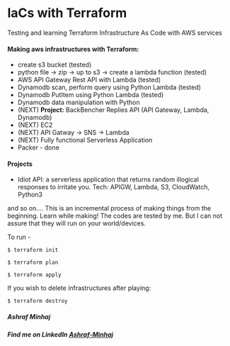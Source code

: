 # IaCs with Terraform
 Testing and learning Terraform Infrastructure As Code with AWS services


#### Making aws infrastructures with Terraform:
* create s3 bucket  (tested)
* python file -> zip -> up to s3 -> create a lambda function (tested)
* AWS API Gateway Rest API with Lambda (tested)
* Dynamodb scan, perform query using Python Lambda (tested)
* Dynamodb PutItem using Python Lambda (tested)
* Dynamodb data manipulation with Python
* (NEXT) __Project:__ BackBencher Replies API (API Gateway, Lambda, Dynamodb)
* (NEXT) EC2
* (NEXT) API Gatway -> SNS -> Lambda
* (NEXT) Fully functional Serverless Application 
* Packer - done
#### Projects
* Idiot API: a serverless application that returns random illogical responses to irritate you.
Tech: APIGW, Lambda, S3, CloudWatch, Python3


and so on....
This is an incremental process of making things from the beginning. Learn while making!
The codes are tested by me. But I can not assure that they will run on your world/devices.

To run -

`$ terraform init`

`$ terraform plan`

`$ terraform apply`

If you wish to delete infrastructures after playing:
 
`$ terraform destroy`

##### Ashraf Minhaj
##### Find me on LinkedIn [Ashraf-Minhaj](https://www.linkedin.com/in/ashraf-minhaj/)
